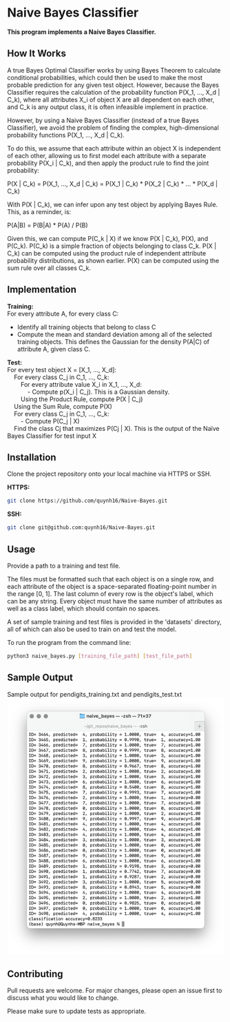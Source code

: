 # Naive Bayes Classifier

**This program implements a Naive Bayes Classifier.**

## How It Works

A true Bayes Optimal Classifier works by using Bayes Theorem to calculate conditional probabilities, which could then be used to make the most probable prediction for any given test object. However, because the Bayes Classifier requires the calculation of the probability function P(X_1, ..., X_d | C_k), where all attributes X_i of object X are all dependent on each other, and C_k is any output class, it is often infeasible implement in practice.

However, by using a Naive Bayes Classifier (instead of a true Bayes Classifier), we avoid the problem of finding the complex, high-dimensional probability functions P(X_1, ..., X_d | C_k).

To do this, we assume that each attribute within an object X is independent of each other, allowing us to first model each attribute with a separate probability P(X_i | C_k), and then apply the product rule to find the joint probability:

P(X | C_k) = P(X_1, ..., X_d | C_k) = P(X_1 | C_k) * P(X_2 | C_k) * ... * P(X_d | C_k)

With P(X | C_k), we can infer upon any test object by applying Bayes Rule. This, as a reminder, is:

P(A|B) = P(B|A) * P(A) / P(B)

Given this, we can compute P(C_k | X) if we know P(X | C_k), P(X), and P(C_k). P(C_k) is a simple fraction of objects belonging to class C_k. P(X | C_k) can be computed using the product rule of independent attribute probability distributions, as shown earlier. P(X) can be computed using the sum rule over all classes C_k.

## Implementation

**Training:**\
For every attribute A, for every class C:
- Identify all training objects that belong to class C
- Compute the mean and standard deviation among all of the selected training objects. This defines the Gaussian for the density P(A|C) of attribute A, given class C.

**Test:**\
For every test object X = [X_1, ..., X_d]:\
&nbsp;&nbsp;&nbsp;&nbsp;For every class C_j in C_1, ..., C_k:\
&nbsp;&nbsp;&nbsp;&nbsp;&nbsp;&nbsp;&nbsp;&nbsp;For every attribute value X_i in X_1, ..., X_d:\
&nbsp;&nbsp;&nbsp;&nbsp;&nbsp;&nbsp;&nbsp;&nbsp;&nbsp;&nbsp;&nbsp;&nbsp;- Compute p(X_i | C_j). This is a Gaussian density.\
&nbsp;&nbsp;&nbsp;&nbsp;&nbsp;&nbsp;&nbsp;&nbsp;Using the Product Rule, compute P(X | C_j)\
&nbsp;&nbsp;&nbsp;&nbsp;Using the Sum Rule, compute P(X)\
&nbsp;&nbsp;&nbsp;&nbsp;For every class C_j in C_1, ..., C_k:\
&nbsp;&nbsp;&nbsp;&nbsp;&nbsp;&nbsp;&nbsp;&nbsp;- Compute P(C_j | X)\
&nbsp;&nbsp;&nbsp;&nbsp;Find the class Cj that maximizes P(Cj | X). This is the output of
the Naïve Bayes Classifier for test input X

## Installation

Clone the project repository onto your local machine via HTTPS or SSH. 

**HTTPS:**

```bash
git clone https://github.com/quynh16/Naive-Bayes.git
```

**SSH:**
```bash
git clone git@github.com:quynh16/Naive-Bayes.git
```

## Usage

Provide a path to a training and test file. 

The files must be formatted such that each object is on a single row, and each attribute of the object is a space-separated floating-point number in the range [0, 1]. The last column of every row is the object's label, which can be any string. Every object must have the same number of attributes as well as a class label, which should contain no spaces.

A set of sample training and test files is provided in the 'datasets' directory, all of which can also be used to train on and test the model.

To run the program from the command line:

```bash
python3 naive_bayes.py [training_file_path] [test_file_path]
```

## Sample Output

Sample output for pendigits_training.txt and pendigits_test.txt
![Sample output for pendigits_training.txt and pendigits_test.txt](https://github.com/quynh16/Naive-Bayes/blob/main/output.png?raw=true)

## Contributing

Pull requests are welcome. For major changes, please open an issue first
to discuss what you would like to change.

Please make sure to update tests as appropriate.
